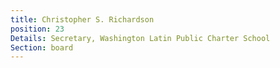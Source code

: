 ```yaml
---
title: Christopher S. Richardson
position: 23
Details: Secretary, Washington Latin Public Charter School
Section: board
---
```


